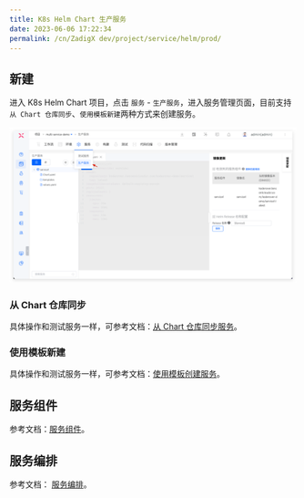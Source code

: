 ```yaml
---
title: K8s Helm Chart 生产服务
date: 2023-06-06 17:22:34
permalink: /cn/ZadigX dev/project/service/helm/prod/
---
```


## 新建

进入 K8s Helm Chart 项目，点击 `服务` - `生产服务`，进入服务管理页面，目前支持`从 Chart 仓库同步`、`使用模板新建`两种方式来创建服务。

![创建服务](../../../_images/create_helm_service_prod.png)

### 从 Chart 仓库同步

具体操作和测试服务一样，可参考文档：[从 Chart 仓库同步服务](/ZadigX%20dev/project/service/helm/chart/#从-chart-仓库同步服务)。

### 使用模板新建

具体操作和测试服务一样，可参考文档：[使用模板创建服务](/ZadigX%20dev/project/service/helm/chart/#使用模板新建单个服务)。

## 服务组件

参考文档：[服务组件](/ZadigX%20dev/project/service/module/#k8s-helm-chart-项目)。

## 服务编排

参考文档： [服务编排](/ZadigX%20dev/project/service/helm/chart/#服务编排)。
